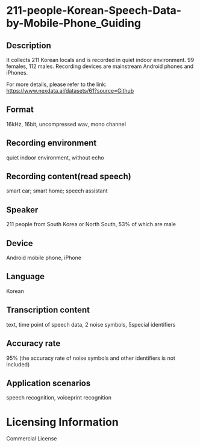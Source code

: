 # 211-people-Korean-Speech-Data-by-Mobile-Phone_Guiding


## Description
It collects 211 Korean locals and is recorded in quiet indoor environment. 99 females, 112 males. Recording devices are mainstream Android phones and iPhones.

For more details, please refer to the link: https://www.nexdata.ai/datasets/61?source=Github

## Format
16kHz, 16bit, uncompressed wav, mono channel

## Recording environment
quiet indoor environment, without echo

## Recording content(read speech)
smart car; smart home; speech assistant

## Speaker
211 people from South Korea or North South, 53% of which are male

## Device
Android mobile phone, iPhone

## Language
Korean

## Transcription content
text, time point of speech data, 2 noise symbols, 5special identifiers

## Accuracy rate
95% (the accuracy rate of noise symbols and other identifiers is not included)

## Application scenarios
speech recognition, voiceprint recognition

# Licensing Information
Commercial License
